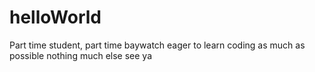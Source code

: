 # helloWorld

Part time student, part time baywatch
eager to learn coding as much as possible
nothing much else
see ya
